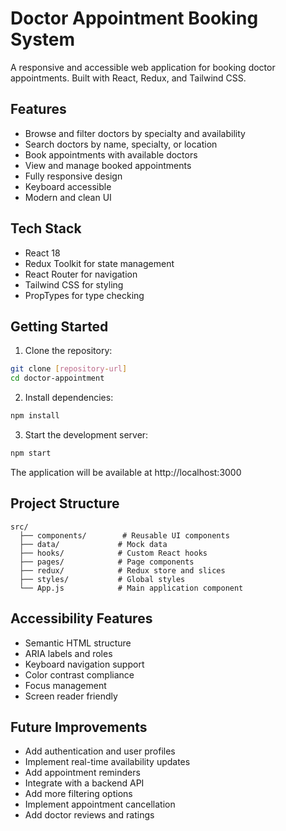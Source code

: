 # Doctor Appointment Booking System

A responsive and accessible web application for booking doctor appointments. Built with React, Redux, and Tailwind CSS.

## Features

- Browse and filter doctors by specialty and availability
- Search doctors by name, specialty, or location
- Book appointments with available doctors
- View and manage booked appointments
- Fully responsive design
- Keyboard accessible
- Modern and clean UI

## Tech Stack

- React 18
- Redux Toolkit for state management
- React Router for navigation
- Tailwind CSS for styling
- PropTypes for type checking

## Getting Started

1. Clone the repository:
```bash
git clone [repository-url]
cd doctor-appointment
```

2. Install dependencies:
```bash
npm install
```

3. Start the development server:
```bash
npm start
```

The application will be available at http://localhost:3000

## Project Structure

```
src/
  ├── components/        # Reusable UI components
  ├── data/             # Mock data
  ├── hooks/            # Custom React hooks
  ├── pages/            # Page components
  ├── redux/            # Redux store and slices
  ├── styles/           # Global styles
  └── App.js            # Main application component
```

## Accessibility Features

- Semantic HTML structure
- ARIA labels and roles
- Keyboard navigation support
- Color contrast compliance
- Focus management
- Screen reader friendly

## Future Improvements

- Add authentication and user profiles
- Implement real-time availability updates
- Add appointment reminders
- Integrate with a backend API
- Add more filtering options
- Implement appointment cancellation
- Add doctor reviews and ratings
